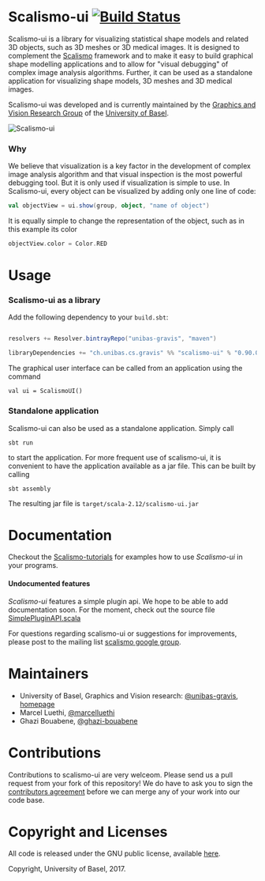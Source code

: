 # Scalismo-ui [![Build Status](https://travis-ci.org/unibas-gravis/scalismo-ui.svg?branch=master)](https://travis-ci.org/unibas-gravis/scalismo-ui)

Scalismo-ui is a library for visualizing statistical shape models and related 3D objects, such as 3D meshes or 3D medical images. It is designed to complement the [Scalismo](https://github.com/unibas-gravis/scalismo) framework and to make it easy to build  graphical shape modelling applications and to allow for "visual debugging" of complex image analysis algorithms.
Further, it can be used as a standalone application for visualizing shape models, 3D meshes and 3D medical images.

Scalismo-ui was developed and is currently maintained by the [Graphics and Vision Research Group](http://gravis.cs.unibas.ch) of the [University of Basel](http://www.unibas.ch).

![Scalismo-ui](scalismo-ui.png)


### Why

We believe that visualization is a key factor in the development of complex image analysis algorithm and that visual inspection is the most powerful debugging tool. But it is only used if visualization is simple to use. In Scalismo-ui, every object can be visualized by adding only one line of code:

```scala
val objectView = ui.show(group, object, "name of object")
```

It is equally simple to change the representation of the object, such as
in this example its color

```scala
objectView.color = Color.RED
```


# Usage

### Scalismo-ui as a library

Add the following dependency to your `build.sbt`:

```scala

resolvers += Resolver.bintrayRepo("unibas-gravis", "maven")

libraryDependencies += "ch.unibas.cs.gravis" %% "scalismo-ui" % "0.90.0"
```

The graphical user interface can be called from an application using the command
```
val ui = ScalismoUI()
```

### Standalone application
Scalismo-ui can also be used as a standalone application. Simply call
```
sbt run
```
to start the application. For more frequent use of scalismo-ui, it is convenient
to have the application available as a jar file. This can be built by calling

```
sbt assembly
```

The resulting jar file is ```target/scala-2.12/scalismo-ui.jar```


# Documentation

Checkout the [Scalismo-tutorials](https://unibas-gravis.github.io/scalismo-tutorial/) for examples how to use *Scalismo-ui* in your
programs. 
 
#### Undocumented features
*Scalismo-ui* features a simple plugin api. We hope to be able to add documentation soon. For the moment, check out
the source file [SimplePluginAPI.scala](https://github.com/unibas-gravis/scalismo-ui/blob/master/src/main/scala/scalismo/ui/api/SimplePluginAPI.scala)

For questions regarding scalismo-ui or suggestions for improvements, please post to the mailing list [scalismo google group](https://groups.google.com/forum/#!forum/scalismo).


# Maintainers

* University of Basel, Graphics and Vision research: [@unibas-gravis](https://github.com/unibas-gravis), [homepage](http://gravis.cs.unibas.ch)
* Marcel Luethi, [@marcelluethi](https://github.com/marcelluethi)
* Ghazi Bouabene, [@ghazi-bouabene](https://github.com/ghazi-bouabene)


# Contributions

Contributions to scalismo-ui are very welceom. Please send us a pull request from your fork of this repository!
We do have to ask you to sign the [contributors agreement](contributors-agreement.pdf) before we can merge any of your work into our code base.

# Copyright and Licenses

All code is released under the GNU public license, available [here](https://opensource.org/licenses/GPL-3.0).

Copyright, University of Basel, 2017.
